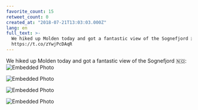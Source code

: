 ```yaml
---
favorite_count: 15
retweet_count: 0
created_at: "2018-07-21T13:03:03.000Z"
lang: en
full_text: >-
  We hiked up Molden today and got a fantastic view of the Sognefjord 🇳🇴:
  https://t.co/zYwjPcDAqR
---
```


We hiked up Molden today and got a fantastic view of the Sognefjord 🇳🇴:
![Embedded Photo](https://twitter-media-coderbyheart.s3.eu-north-1.amazonaws.com/1020655392928485377-DioYolVWkAID7L1.jpg)

![Embedded Photo](https://twitter-media-coderbyheart.s3.eu-north-1.amazonaws.com/1020655392928485377-DioYolUXUAA-bjD.jpg)

![Embedded Photo](https://twitter-media-coderbyheart.s3.eu-north-1.amazonaws.com/1020655392928485377-DioYolTXsAAvBgw.jpg)

![Embedded Photo](https://twitter-media-coderbyheart.s3.eu-north-1.amazonaws.com/1020655392928485377-DioYolUX4AEFdc-.jpg)
